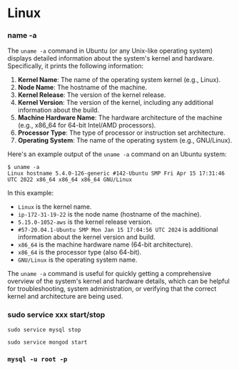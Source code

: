 # Linux

### name -a

The `uname -a` command in Ubuntu (or any Unix-like operating system) displays detailed information about the system's kernel and hardware. Specifically, it prints the following information:

1. **Kernel Name**: The name of the operating system kernel (e.g., Linux).
2. **Node Name**: The hostname of the machine.
3. **Kernel Release**: The version of the kernel release.
4. **Kernel Version**: The version of the kernel, including any additional information about the build.
5. **Machine Hardware Name**: The hardware architecture of the machine (e.g., x86_64 for 64-bit Intel/AMD processors).
6. **Processor Type**: The type of processor or instruction set architecture.
7. **Operating System**: The name of the operating system (e.g., GNU/Linux).

Here's an example output of the `uname -a` command on an Ubuntu system:

```
$ uname -a
Linux hostname 5.4.0-126-generic #142-Ubuntu SMP Fri Apr 15 17:31:46 UTC 2022 x86_64 x86_64 x86_64 GNU/Linux
```

In this example:

- `Linux` is the kernel name.
- `ip-172-31-19-22` is the node name (hostname of the machine).
- `5.15.0-1052-aws` is the kernel release version.
- `#57-20.04.1-Ubuntu SMP Mon Jan 15 17:04:56 UTC 2024` is additional information about the kernel version and build.
- `x86_64` is the machine hardware name (64-bit architecture).
- `x86_64` is the processor type (also 64-bit).
- `GNU/Linux` is the operating system name.

The `uname -a` command is useful for quickly getting a comprehensive overview of the system's kernel and hardware details, which can be helpful for troubleshooting, system administration, or verifying that the correct kernel and architecture are being used.



### sudo service xxx start/stop

`sudo service mysql stop`

`sudo service mongod start`



### `mysql -u root -p`